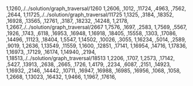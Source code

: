 1,1260,./../solution/graph_traversal/1260
1,2606,
,1012,
,11724,
,4963,
,7562,
,2644,
1,11725,./../solution/graph_traversal/11725
1,1325,
,3184,
,18352,
,16928,
,13565,
,12761,
,3187,
,18232,
,14248,
1,2178,
1,2667,./../solution/graph_traversal/2667
1,7576,
,1697,
,2583,
1,7569,
,5567,
,1926,
,1743,
,6118,
,16953,
,16948,
1,16918,
,18405,
,15558,
,1303,
,17086,
,14496,
,11123,
,18404,
1,5547,
1,14502,
,10026,
,3055,
1,16234,
,5014,
,2589,
,9019,
1,2636,
1,13549,
,11559,
1,1600,
,12851,
,17141,
1,16954,
,14716,
1,17836,
1,16973,
,17129,
,16174,
1,14940,
,2194,
1,18513,./../solution/graph_traversal/18513
1,2206,
,1707,
1,2573,
,17142,
,5427,
,13913,
,2638,
,2665,
,1726,
1,4179,
,2234,
,6087,
,2151,
,14923,
1,16932,
,2146,
,14442,
,10711,
,16947,
,16988,
,16985,
,16956,
,1068,
,1058,
1,2668,
1,13023,
,16432,
1,9466,
1,1967,
,17616,
